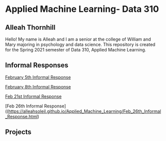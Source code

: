 # Applied Machine Learning- Data 310

## Alleah Thornhill


Hello! My name is Alleah and I am a senior at the college of William and Mary majoring in psychology and data science. This repository is created for the Spring 2021 semester of Data 310, Applied Machine Learning.

## Informal Responses

[February 5th Informal Response](https://alleahsoleil.github.io/Applied_Machine_Learning/Feb_5th_Informal_Response.html)

[February 8th Informal Response](https://alleahsoleil.github.io/Applied_Machine_Learning/Feb_8th_Informal_Response.html)

[Feb 21st Informal Response](https://alleahsoleil.github.io/Applied_Machine_Learning/Feb_21st_Informal_Response.html)

[Feb 26th Informal Response]((https://alleahsoleil.github.io/Applied_Machine_Learning/Feb_26th_Informal_Response.html)
## Projects

